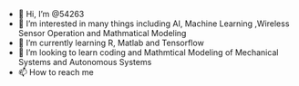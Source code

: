 - 👋 Hi, I’m @54263
- 👀 I’m interested in many things including AI, Machine Learning ,Wireless Sensor Operation and Mathmatical Modeling
- 🌱 I’m currently learning R, Matlab and Tensorflow
- 💞️ I’m looking to learn coding and Mathmtical Modeling of Mechanical Systems and Autonomous Systems 
- 📫 How to reach me 

<!---
54263/54263 is a ✨ special ✨ repository because its `README.md` (this file) appears on your GitHub profile.
You can click the Preview link to take a look at your changes.
--->
